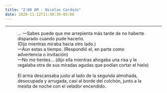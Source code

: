 ```yaml
---
title: "2:00 AM - Nicolas Cardozo"
date: 2020-11-12T11:58:39-05:00
---
```

<hr>


<figure class="cuento">

…
&mdash;Sabes puede que me arrepienta más tarde de no haberte disparado cuando pude hacerlo.<br>
(Dijo mientras miraba hacia otro lado.)<br>
&mdash;Aun estas a tiempo. (Respondió el, en parte como advertencia o invitación)<br>
&mdash;No me tientes… (dijo ella mientras ahogaba una risa y le regalaba otra de sus miradas agudas que podían cortar el hielo)<br>
<br>
El arma descansaba justo al lado de la segunda almohada, desocupada y arrugada, casi al borde del colchón, junto a la mesita de noche con el velador encendido.<br>

</figure>
